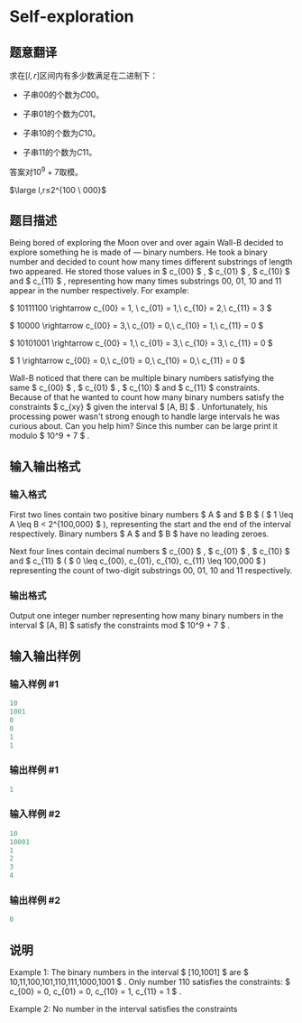 # Self-exploration

## 题意翻译

求在$[l,r]$区间内有多少数满足在二进制下：

- 子串$00$的个数为$C00$。

- 子串$01$的个数为$C01$。

- 子串$10$的个数为$C10$。

- 子串$11$的个数为$C11$。

答案对$10^9+7$取模。

$\large l,r≤2^{100 \ 000}$

## 题目描述

Being bored of exploring the Moon over and over again Wall-B decided to explore something he is made of — binary numbers. He took a binary number and decided to count how many times different substrings of length two appeared. He stored those values in $ c_{00} $ , $ c_{01} $ , $ c_{10} $ and $ c_{11} $ , representing how many times substrings 00, 01, 10 and 11 appear in the number respectively. For example:

$ 10111100 \rightarrow c_{00} = 1, \ c_{01} = 1,\ c_{10} = 2,\ c_{11} = 3 $

$ 10000 \rightarrow c_{00} = 3,\ c_{01} = 0,\ c_{10} = 1,\ c_{11} = 0 $

$ 10101001 \rightarrow c_{00} = 1,\ c_{01} = 3,\ c_{10} = 3,\ c_{11} = 0 $

$ 1 \rightarrow c_{00} = 0,\ c_{01} = 0,\ c_{10} = 0,\ c_{11} = 0 $

Wall-B noticed that there can be multiple binary numbers satisfying the same $ c_{00} $ , $ c_{01} $ , $ c_{10} $ and $ c_{11} $ constraints. Because of that he wanted to count how many binary numbers satisfy the constraints $ c_{xy} $ given the interval $ [A, B] $ . Unfortunately, his processing power wasn't strong enough to handle large intervals he was curious about. Can you help him? Since this number can be large print it modulo $ 10^9 + 7 $ .

## 输入输出格式

### 输入格式

First two lines contain two positive binary numbers $ A $ and $ B $ ( $ 1 \leq A \leq B < 2^{100\,000} $ ), representing the start and the end of the interval respectively. Binary numbers $ A $ and $ B $ have no leading zeroes.

Next four lines contain decimal numbers $ c_{00} $ , $ c_{01} $ , $ c_{10} $ and $ c_{11} $ ( $ 0 \leq c_{00}, c_{01}, c_{10}, c_{11} \leq 100\,000 $ ) representing the count of two-digit substrings 00, 01, 10 and 11 respectively.

### 输出格式

Output one integer number representing how many binary numbers in the interval $ [A, B] $ satisfy the constraints mod $ 10^9 + 7 $ .

## 输入输出样例

### 输入样例 #1

```cpp
10
1001
0
0
1
1

```
### 输出样例 #1

```cpp
1

```
### 输入样例 #2

```cpp
10
10001
1
2
3
4

```
### 输出样例 #2

```cpp
0

```
## 说明

Example 1: The binary numbers in the interval $ [10,1001] $ are $ 10,11,100,101,110,111,1000,1001 $ . Only number 110 satisfies the constraints: $ c_{00} = 0, c_{01} = 0, c_{10} = 1, c_{11} = 1 $ .

Example 2: No number in the interval satisfies the constraints

